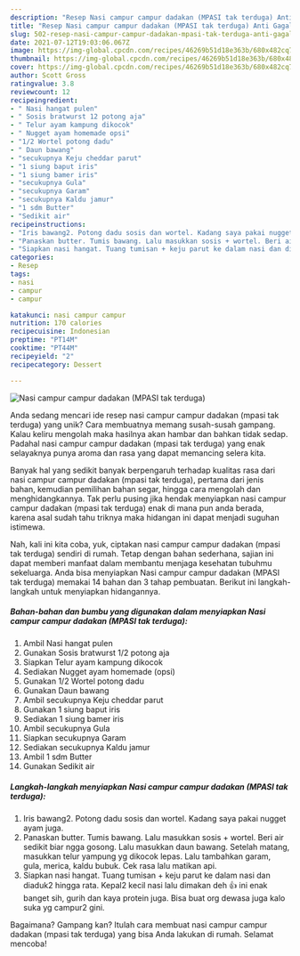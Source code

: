 ```yaml
---
description: "Resep Nasi campur campur dadakan (MPASI tak terduga) Anti Gagal"
title: "Resep Nasi campur campur dadakan (MPASI tak terduga) Anti Gagal"
slug: 502-resep-nasi-campur-campur-dadakan-mpasi-tak-terduga-anti-gagal
date: 2021-07-12T19:03:06.067Z
image: https://img-global.cpcdn.com/recipes/46269b51d18e363b/680x482cq70/nasi-campur-campur-dadakan-mpasi-tak-terduga-foto-resep-utama.jpg
thumbnail: https://img-global.cpcdn.com/recipes/46269b51d18e363b/680x482cq70/nasi-campur-campur-dadakan-mpasi-tak-terduga-foto-resep-utama.jpg
cover: https://img-global.cpcdn.com/recipes/46269b51d18e363b/680x482cq70/nasi-campur-campur-dadakan-mpasi-tak-terduga-foto-resep-utama.jpg
author: Scott Gross
ratingvalue: 3.8
reviewcount: 12
recipeingredient:
- " Nasi hangat pulen"
- " Sosis bratwurst 12 potong aja"
- " Telur ayam kampung dikocok"
- " Nugget ayam homemade opsi"
- "1/2 Wortel potong dadu"
- " Daun bawang"
- "secukupnya Keju cheddar parut"
- "1 siung baput iris"
- "1 siung bamer iris"
- "secukupnya Gula"
- "secukupnya Garam"
- "secukupnya Kaldu jamur"
- "1 sdm Butter"
- "Sedikit air"
recipeinstructions:
- "Iris bawang2. Potong dadu sosis dan wortel. Kadang saya pakai nugget ayam juga."
- "Panaskan butter. Tumis bawang. Lalu masukkan sosis + wortel. Beri air sedikit biar ngga gosong. Lalu masukkan daun bawang. Setelah matang, masukkan telur yampung yg dikocok lepas. Lalu tambahkan garam, gula, merica, kaldu bubuk. Cek rasa lalu matikan api."
- "Siapkan nasi hangat. Tuang tumisan + keju parut ke dalam nasi dan diaduk2 hingga rata. Kepal2 kecil nasi lalu dimakan deh 👍 ini enak banget sih, gurih dan kaya protein juga. Bisa buat org dewasa juga kalo suka yg campur2 gini."
categories:
- Resep
tags:
- nasi
- campur
- campur

katakunci: nasi campur campur 
nutrition: 170 calories
recipecuisine: Indonesian
preptime: "PT14M"
cooktime: "PT44M"
recipeyield: "2"
recipecategory: Dessert

---
```



![Nasi campur campur dadakan (MPASI tak terduga)](https://img-global.cpcdn.com/recipes/46269b51d18e363b/680x482cq70/nasi-campur-campur-dadakan-mpasi-tak-terduga-foto-resep-utama.jpg)

Anda sedang mencari ide resep nasi campur campur dadakan (mpasi tak terduga) yang unik? Cara membuatnya memang susah-susah gampang. Kalau keliru mengolah maka hasilnya akan hambar dan bahkan tidak sedap. Padahal nasi campur campur dadakan (mpasi tak terduga) yang enak selayaknya punya aroma dan rasa yang dapat memancing selera kita.

Banyak hal yang sedikit banyak berpengaruh terhadap kualitas rasa dari nasi campur campur dadakan (mpasi tak terduga), pertama dari jenis bahan, kemudian pemilihan bahan segar, hingga cara mengolah dan menghidangkannya. Tak perlu pusing jika hendak menyiapkan nasi campur campur dadakan (mpasi tak terduga) enak di mana pun anda berada, karena asal sudah tahu triknya maka hidangan ini dapat menjadi suguhan istimewa.




Nah, kali ini kita coba, yuk, ciptakan nasi campur campur dadakan (mpasi tak terduga) sendiri di rumah. Tetap dengan bahan sederhana, sajian ini dapat memberi manfaat dalam membantu menjaga kesehatan tubuhmu sekeluarga. Anda bisa menyiapkan Nasi campur campur dadakan (MPASI tak terduga) memakai 14 bahan dan 3 tahap pembuatan. Berikut ini langkah-langkah untuk menyiapkan hidangannya.

<!--inarticleads1-->

##### Bahan-bahan dan bumbu yang digunakan dalam menyiapkan Nasi campur campur dadakan (MPASI tak terduga):

1. Ambil  Nasi hangat pulen
1. Gunakan  Sosis bratwurst 1/2 potong aja
1. Siapkan  Telur ayam kampung dikocok
1. Sediakan  Nugget ayam homemade (opsi)
1. Gunakan 1/2 Wortel potong dadu
1. Gunakan  Daun bawang
1. Ambil secukupnya Keju cheddar parut
1. Gunakan 1 siung baput iris
1. Sediakan 1 siung bamer iris
1. Ambil secukupnya Gula
1. Siapkan secukupnya Garam
1. Sediakan secukupnya Kaldu jamur
1. Ambil 1 sdm Butter
1. Gunakan Sedikit air




<!--inarticleads2-->

##### Langkah-langkah menyiapkan Nasi campur campur dadakan (MPASI tak terduga):

1. Iris bawang2. Potong dadu sosis dan wortel. Kadang saya pakai nugget ayam juga.
1. Panaskan butter. Tumis bawang. Lalu masukkan sosis + wortel. Beri air sedikit biar ngga gosong. Lalu masukkan daun bawang. Setelah matang, masukkan telur yampung yg dikocok lepas. Lalu tambahkan garam, gula, merica, kaldu bubuk. Cek rasa lalu matikan api.
1. Siapkan nasi hangat. Tuang tumisan + keju parut ke dalam nasi dan diaduk2 hingga rata. Kepal2 kecil nasi lalu dimakan deh 👍 ini enak banget sih, gurih dan kaya protein juga. Bisa buat org dewasa juga kalo suka yg campur2 gini.




Bagaimana? Gampang kan? Itulah cara membuat nasi campur campur dadakan (mpasi tak terduga) yang bisa Anda lakukan di rumah. Selamat mencoba!
